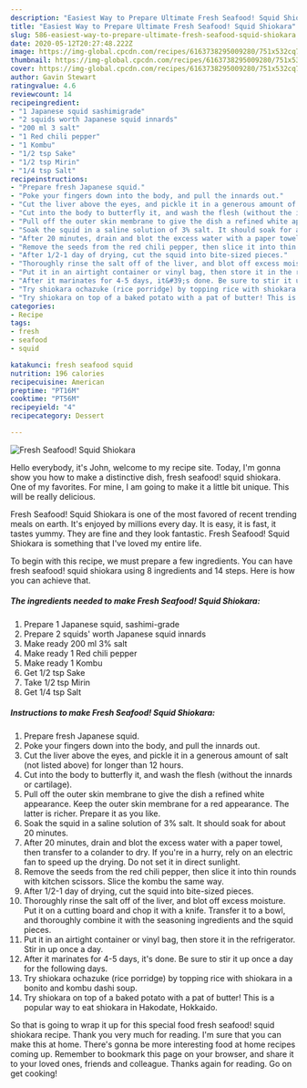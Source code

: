 ```yaml
---
description: "Easiest Way to Prepare Ultimate Fresh Seafood! Squid Shiokara"
title: "Easiest Way to Prepare Ultimate Fresh Seafood! Squid Shiokara"
slug: 586-easiest-way-to-prepare-ultimate-fresh-seafood-squid-shiokara
date: 2020-05-12T20:27:48.222Z
image: https://img-global.cpcdn.com/recipes/6163738295009280/751x532cq70/fresh-seafood-squid-shiokara-recipe-main-photo.jpg
thumbnail: https://img-global.cpcdn.com/recipes/6163738295009280/751x532cq70/fresh-seafood-squid-shiokara-recipe-main-photo.jpg
cover: https://img-global.cpcdn.com/recipes/6163738295009280/751x532cq70/fresh-seafood-squid-shiokara-recipe-main-photo.jpg
author: Gavin Stewart
ratingvalue: 4.6
reviewcount: 14
recipeingredient:
- "1 Japanese squid sashimigrade"
- "2 squids worth Japanese squid innards"
- "200 ml 3 salt"
- "1 Red chili pepper"
- "1 Kombu"
- "1/2 tsp Sake"
- "1/2 tsp Mirin"
- "1/4 tsp Salt"
recipeinstructions:
- "Prepare fresh Japanese squid."
- "Poke your fingers down into the body, and pull the innards out."
- "Cut the liver above the eyes, and pickle it in a generous amount of salt (not listed above) for longer than 12 hours."
- "Cut into the body to butterfly it, and wash the flesh (without the innards or cartilage)."
- "Pull off the outer skin membrane to give the dish a refined white appearance. Keep the outer skin membrane for a red appearance. The latter is richer. Prepare it as you like."
- "Soak the squid in a saline solution of 3% salt. It should soak for about 20 minutes."
- "After 20 minutes, drain and blot the excess water with a paper towel, then transfer to a colander to dry. If you&#39;re in a hurry, rely on an electric fan to speed up the drying. Do not set it in direct sunlight."
- "Remove the seeds from the red chili pepper, then slice it into thin rounds with kitchen scissors. Slice the kombu the same way."
- "After 1/2-1 day of drying, cut the squid into bite-sized pieces."
- "Thoroughly rinse the salt off of the liver, and blot off excess moisture. Put it on a cutting board and chop it with a knife. Transfer it to a bowl, and thoroughly combine it with the seasoning ingredients and the squid pieces."
- "Put it in an airtight container or vinyl bag, then store it in the refrigerator. Stir in up once a day."
- "After it marinates for 4-5 days, it&#39;s done. Be sure to stir it up once a day for the following days."
- "Try shiokara ochazuke (rice porridge) by topping rice with shiokara in a bonito and kombu dashi soup."
- "Try shiokara on top of a baked potato with a pat of butter! This is a popular way to eat shiokara in Hakodate, Hokkaido."
categories:
- Recipe
tags:
- fresh
- seafood
- squid

katakunci: fresh seafood squid 
nutrition: 196 calories
recipecuisine: American
preptime: "PT16M"
cooktime: "PT56M"
recipeyield: "4"
recipecategory: Dessert

---
```



![Fresh Seafood! Squid Shiokara](https://img-global.cpcdn.com/recipes/6163738295009280/751x532cq70/fresh-seafood-squid-shiokara-recipe-main-photo.jpg)

Hello everybody, it's John, welcome to my recipe site. Today, I'm gonna show you how to make a distinctive dish, fresh seafood! squid shiokara. One of my favorites. For mine, I am going to make it a little bit unique. This will be really delicious.

Fresh Seafood! Squid Shiokara is one of the most favored of recent trending meals on earth. It's enjoyed by millions every day. It is easy, it is fast, it tastes yummy. They are fine and they look fantastic. Fresh Seafood! Squid Shiokara is something that I've loved my entire life.




To begin with this recipe, we must prepare a few ingredients. You can have fresh seafood! squid shiokara using 8 ingredients and 14 steps. Here is how you can achieve that.

<!--inarticleads1-->

##### The ingredients needed to make Fresh Seafood! Squid Shiokara:

1. Prepare 1 Japanese squid, sashimi-grade
1. Prepare 2 squids&#39; worth Japanese squid innards
1. Make ready 200 ml 3% salt
1. Make ready 1 Red chili pepper
1. Make ready 1 Kombu
1. Get 1/2 tsp Sake
1. Take 1/2 tsp Mirin
1. Get 1/4 tsp Salt




<!--inarticleads2-->

##### Instructions to make Fresh Seafood! Squid Shiokara:

1. Prepare fresh Japanese squid.
1. Poke your fingers down into the body, and pull the innards out.
1. Cut the liver above the eyes, and pickle it in a generous amount of salt (not listed above) for longer than 12 hours.
1. Cut into the body to butterfly it, and wash the flesh (without the innards or cartilage).
1. Pull off the outer skin membrane to give the dish a refined white appearance. Keep the outer skin membrane for a red appearance. The latter is richer. Prepare it as you like.
1. Soak the squid in a saline solution of 3% salt. It should soak for about 20 minutes.
1. After 20 minutes, drain and blot the excess water with a paper towel, then transfer to a colander to dry. If you&#39;re in a hurry, rely on an electric fan to speed up the drying. Do not set it in direct sunlight.
1. Remove the seeds from the red chili pepper, then slice it into thin rounds with kitchen scissors. Slice the kombu the same way.
1. After 1/2-1 day of drying, cut the squid into bite-sized pieces.
1. Thoroughly rinse the salt off of the liver, and blot off excess moisture. Put it on a cutting board and chop it with a knife. Transfer it to a bowl, and thoroughly combine it with the seasoning ingredients and the squid pieces.
1. Put it in an airtight container or vinyl bag, then store it in the refrigerator. Stir in up once a day.
1. After it marinates for 4-5 days, it&#39;s done. Be sure to stir it up once a day for the following days.
1. Try shiokara ochazuke (rice porridge) by topping rice with shiokara in a bonito and kombu dashi soup.
1. Try shiokara on top of a baked potato with a pat of butter! This is a popular way to eat shiokara in Hakodate, Hokkaido.




So that is going to wrap it up for this special food fresh seafood! squid shiokara recipe. Thank you very much for reading. I'm sure that you can make this at home. There's gonna be more interesting food at home recipes coming up. Remember to bookmark this page on your browser, and share it to your loved ones, friends and colleague. Thanks again for reading. Go on get cooking!
